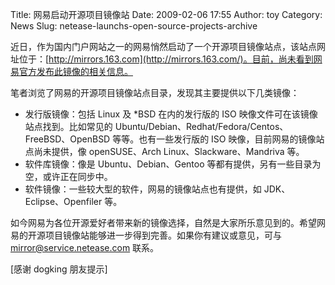 Title: 网易启动开源项目镜像站
Date: 2009-02-06 17:55
Author: toy
Category: News
Slug: netease-launchs-open-source-projects-archive

近日，作为国内门户网站之一的网易悄然启动了一个开源项目镜像站点，该站点网址位于：[http://mirrors.163.com](http://mirrors.163.com/)。目前，尚未看到网易官方发布此镜像的相关信息。

笔者浏览了网易的开源项目镜像站点目录，发现其主要提供以下几类镜像：

-   发行版镜像：包括 Linux 及 *BSD 在内的发行版的 ISO
    映像文件可在该镜像站点找到。比如常见的
    Ubuntu/Debian、Redhat/Fedora/Centos、FreeBSD、OpenBSD
    等等。也有一些发行版的 ISO 映像，目前网易的镜像站点尚未提供，像
    openSUSE、Arch Linux、Slackware、Mandriva 等。
-   软件库镜像：像是 Ubuntu、Debian、Gentoo
    等都有提供，另有一些目录为空，或许正在同步中。
-   软件镜像：一些较大型的软件，网易的镜像站点也有提供，如
    JDK、Eclipse、Openfiler 等。

如今网易为各位开源爱好者带来新的镜像选择，自然是大家所乐意见到的。希望网易的开源项目镜像站能够进一步得到完善。如果你有建议或意见，可与
mirror@service.netease.com 联系。

[感谢 dogking 朋友提示]
